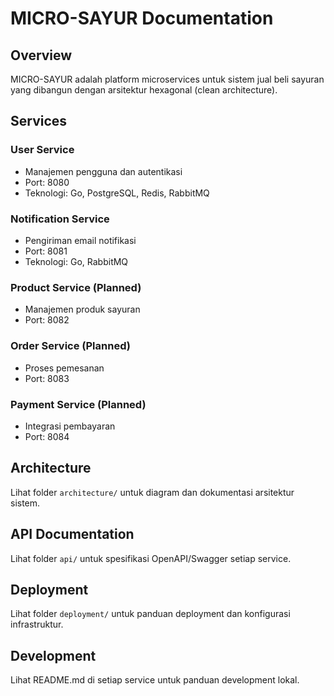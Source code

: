 # MICRO-SAYUR Documentation

## Overview
MICRO-SAYUR adalah platform microservices untuk sistem jual beli sayuran yang dibangun dengan arsitektur hexagonal (clean architecture).

## Services

### User Service
- Manajemen pengguna dan autentikasi
- Port: 8080
- Teknologi: Go, PostgreSQL, Redis, RabbitMQ

### Notification Service
- Pengiriman email notifikasi
- Port: 8081
- Teknologi: Go, RabbitMQ

### Product Service (Planned)
- Manajemen produk sayuran
- Port: 8082

### Order Service (Planned)
- Proses pemesanan
- Port: 8083

### Payment Service (Planned)
- Integrasi pembayaran
- Port: 8084

## Architecture
Lihat folder `architecture/` untuk diagram dan dokumentasi arsitektur sistem.

## API Documentation
Lihat folder `api/` untuk spesifikasi OpenAPI/Swagger setiap service.

## Deployment
Lihat folder `deployment/` untuk panduan deployment dan konfigurasi infrastruktur.

## Development
Lihat README.md di setiap service untuk panduan development lokal.
